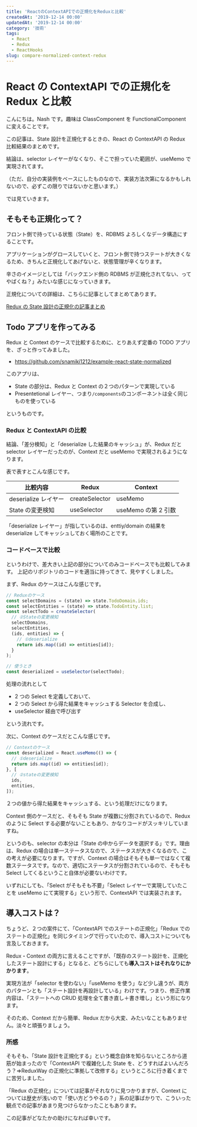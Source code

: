 ```yaml
---
title: 'ReactのContextAPIでの正規化をReduxと比較'
createdAt: '2019-12-14 00:00'
updatedAt: '2019-12-14 00:00'
category: '技術'
tags:
  - React
  - Redux
  - ReactHooks
slug: compare-normalized-context-redux
---
```


# React の ContextAPI での正規化を Redux と比較

こんにちは。Nash です。趣味は ClassComponent を FunctionalComponent に変えることです。

この記事は、State 設計を正規化するときの、React の ContextAPI の Redux 比較結果のまとめです。

結論は、selector レイヤーがなくなり、そこで担っていた範囲が、useMemo で実現されてます。

（ただ、自分の実装例をベースにしたものなので、実装方法次第になるかもしれないので、必ずこの限りではないかと思います。）

では見ていきます。

## そもそも正規化って？

フロント側で持っている状態（State）を、RDBMS よろしくなデータ構造にすることです。

アプリケーションがグロースしていくと、フロント側で持つステートが大きくなるため、きちんと正規化してあげないと、状態管理が辛くなります。

辛さのイメージとしては「バックエンド側の RDBMS が正規化されてない、ってやばくね？」みたいな感じになっていきます。

正規化についての詳細は、こちらに記事としてまとめてあります。

[Redux の State 設計の正規化の記事まとめ](./investigate-redux-state-architecture)

## Todo アプリを作ってみる

Redux と Context のケースで比較するために、とりあえず定番の TODO アプリを、ざっと作ってみました。

- https://github.com/snamiki1212/example-react-state-normalized

このアプリは、

- State の部分は、Redux と Context の２つのパターンで実現している
- Presentetional レイヤー、つまり`/components`のコンポーネントは全く同じものを使っている

というものです。

### Redux と ContextAPI の比較

結論、「差分検知」と「deserialize した結果のキャッシュ」が、Redux だと selector レイヤーだったのが、Context だと useMemo で実現されるようになります。

表で表すとこんな感じです。

| 比較内容             | Redux          | Context             |
| -------------------- | -------------- | ------------------- |
| deserialize レイヤー | createSelector | useMemo             |
| State の変更検知     | useSelector    | useMemo の第 2 引数 |

「deserialize レイヤー」が指しているのは、enttiy/domain の結果を deserialize してキャッシュしておく場所のことです。

### コードベースで比較

というわけで、差大きい上記の部分についてのみコードベースでも比較してみます。
上記のリポジトリのコードを適当に持ってきて、見やすくしました。

まず、Redux のケースはこんな感じです。

```ts
// Reduxのケース
const selectDomains = (state) => state.TodoDomain.ids;
const selectEntities = (state) => state.TodoEntity.list;
const selectTodo = createSelector(
  // ②Stateの変更検知
  selectDomains,
  selectEntities,
  (ids, entities) => {
    // ①deserialize
    return ids.map((id) => entities[id]);
  }
);

// 使うとき
const deserialized = useSelector(selectTodo);
```

処理の流れとして

- 2 つの Select を定義しておいて、
- 2 つの Select から得た結果をキャッシュする Selector を合成し、
- useSelector 経由で呼び出す

という流れです。

次に、Context のケースだとこんな感じです。

```ts
// Contextのケース
const deserialized = React.useMemo(() => {
  // ①deserialize
  return ids.map((id) => entities[id]);
}, [
  // ②stateの変更検知
  ids,
  entities,
]);
```

２つの値から得た結果をキャッシュする、という処理だけになります。

Context 側のケースだと、そもそも State が複数に分割されているので、Redux のように Select する必要がないこともあり、かなりコードがスッキリしていますね。

というのも、selector の本分は「State の中からデータを選択する」です。理由は、Redux の場合は単一ステータスなので、ステータスが大きくなるので、この考えが必要になります。ですが、Context の場合はそもそも単一ではなくて複数ステータスです。なので、適切にステータスが分割されているので、そもそも Select してくるということ自体が必要ないわけです。

いずれにしても、「Select がそもそも不要」「Select レイヤーで実現していたことを useMemo にて実現する」という形で、ContextAPI では実装されます。

## 導入コストは？

ちょうど、２つの案件にて、「ContextAPI でのステートの正規化」「Redux でのステートの正規化」を同じタイミングで行っていたので、導入コストについても言及しておきます。

Redux・Context の両方に言えることですが、「既存のステート設計を、正規化したステート設計にする」となると、どちらにしても**導入コストはそれなりにかかります**。

実現方法が「selector を使わない」「useMemo を使う」など少し違うが、両方のパターンとも「ステート設計を再設計している」わけです。つまり、修正作業内容は、「ステートへの CRUD 処理を全て書き直し＋書き増し」という形になります。

そのため、Context だから簡単、Redux だから大変、みたいなこともありません。淡々と頑張りましょう。

### 所感

そもそも、「State 設計を正規化する」という概念自体を知らないところから道筋が始まったので「ContextAPI で複雑化した State を、どうすればよいんだろう？⇒ReduxWay の正規化に準拠して改修する」というところに行き着くまでに苦労しました。

「Redux の正規化」については記事がそれなりに見つかりますが、Context については歴史が浅いので「使い方どうやるの？」系の記事ばかりで、こういった観点での記事があまり見つけらなかったこともあります。

この記事がどなたかの助けになれば幸いです。

